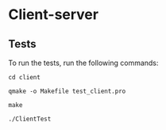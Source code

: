 # Client-server


## Tests

To run the tests, run the following commands:

`cd client`

`qmake -o Makefile test_client.pro`

`make`

`./ClientTest`
